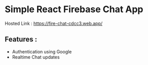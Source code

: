 # Simple React Firebase Chat App

Hosted Link : https://fire-chat-cdcc3.web.app/

## Features :
- Authentication using Google
- Realtime Chat updates
